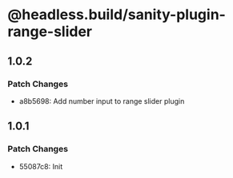 # @headless.build/sanity-plugin-range-slider

## 1.0.2

### Patch Changes

- a8b5698: Add number input to range slider plugin

## 1.0.1

### Patch Changes

- 55087c8: Init
